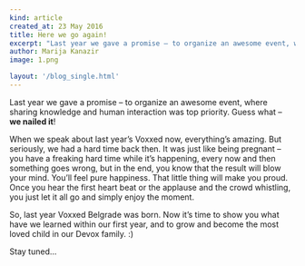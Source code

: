 ```yaml
---
kind: article
created_at: 23 May 2016
title: Here we go again!
excerpt: "Last year we gave a promise – to organize an awesome event, where sharing knowledge and human interaction was top priority."
author: Marija Kanazir
image: 1.png

layout: '/blog_single.html'
---
```


Last year we gave a promise – to organize an awesome event, where sharing
knowledge and human interaction was top priority. Guess what – **we nailed it**!

When we speak about last year’s Voxxed now, everything’s amazing. But seriously,
we had a hard time back then. It was just like being pregnant – you have a
freaking hard time while it’s happening, every now and then something goes wrong,
but in the end, you know that the result will blow your mind. You’ll feel pure
happiness. That little thing will make you proud. Once you hear the first heart
beat or the applause and the crowd whistling, you just let it all go and
simply enjoy the moment.

So, last year Voxxed Belgrade was born. Now it’s time to show you what have we
learned within our first year, and to grow and become the most loved child in
our Devox family. :)

Stay tuned...

